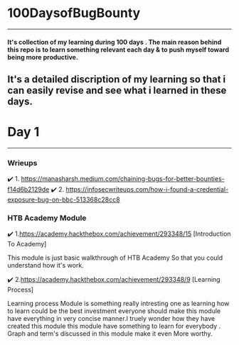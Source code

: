 # 100DaysofBugBounty
___
#### It's collection of my learning during  100 days . The main reason behind this repo is to learn something relevant each day & to push myself toward being more productive.
It's a detailed discription of my learning so that i can easily revise and see what i learned in these days.
---
# Day 1 
___
### Wrieups
:heavy_check_mark: 1. https://manasharsh.medium.com/chaining-bugs-for-better-bounties-f14d6b2129de
:heavy_check_mark: 2. https://infosecwriteups.com/how-i-found-a-credential-exposure-bug-on-bbc-513368c28cc8

### HTB Academy Module 
:heavy_check_mark: 1.https://academy.hackthebox.com/achievement/293348/15 [Introduction To Academy]

This module is just basic walkthrough of HTB Academy So that you could understand how it's work.

:heavy_check_mark: 2.https://academy.hackthebox.com/achievement/293348/9 [Learning Process]

Learning process Module is something really intresting one as learning how to learn could be the best investment everyone should make this module have everything in very concise manner.I truely wonder how they have created this module this module have something to learn for everybody . Graph and term's discussed in this module make it  even More worthy.
